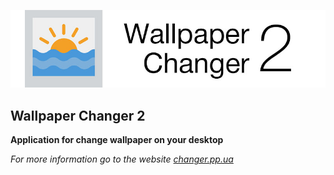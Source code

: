 [![Logo](https://raw.githubusercontent.com/ogycode/WallpaperChanger/master/merch/logo.jpg)](https://ogycode.github.io/WallpaperChanger/)

## Wallpaper Changer 2
**Application for change wallpaper on your desktop**

*For more information go to the website [changer.pp.ua](https://changer.pp.ua)*